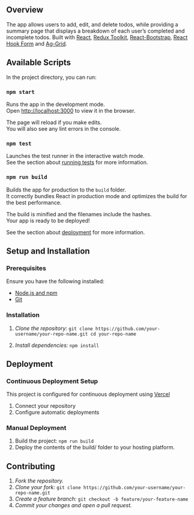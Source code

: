 ## Overview

The app allows users to add, edit, and delete todos, while providing a summary page that displays a breakdown of each user’s completed and incomplete todos. Built with [React](https://reactjs.org/), [Redux Toolkit](https://redux-toolkit.js.org/), [React-Bootstrap](https://react-bootstrap.github.io/), [React Hook Form](https://react-hook-form.com/) and [Ag-Grid](https://www.ag-grid.com/).

## Available Scripts

In the project directory, you can run:

### `npm start`

Runs the app in the development mode.\
Open [http://localhost:3000](http://localhost:3000) to view it in the browser.

The page will reload if you make edits.\
You will also see any lint errors in the console.

### `npm test`

Launches the test runner in the interactive watch mode.\
See the section about [running tests](https://facebook.github.io/create-react-app/docs/running-tests) for more information.

### `npm run build`

Builds the app for production to the `build` folder.\
It correctly bundles React in production mode and optimizes the build for the best performance.

The build is minified and the filenames include the hashes.\
Your app is ready to be deployed!

See the section about [deployment](https://facebook.github.io/create-react-app/docs/deployment) for more information.

## Setup and Installation

### Prerequisites

Ensure you have the following installed:

-   [Node.js and npm](https://nodejs.org/)
-   [Git](https://git-scm.com/)

### Installation

1. _Clone the repository:_
   `git clone https://github.com/your-username/your-repo-name.git
cd your-repo-name`

2. _Install dependencies:_
   `npm install`

## Deployment

### Continuous Deployment Setup

This project is configured for continuous deployment using [Vercel](https://vercel.com/)

1. Connect your repository
2. Configure automatic deployments

### Manual Deployment

1. Build the project:
   `npm run build`
2. Deploy the contents of the build/ folder to your hosting platform.

## Contributing

1. _Fork the repository._
2. _Clone your fork:_
   `git clone https://github.com/your-username/your-repo-name.git`
3. _Create a feature branch:_
   `git checkout -b feature/your-feature-name`
4. _Commit your changes and open a pull request._
